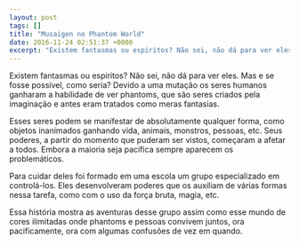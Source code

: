 ```yaml
---
layout: post
tags: []
title: "Musaigen no Phantom World"
date: 2016-11-24 02:51:37 +0000
excerpt: "Existem fantasmas ou espiritos? Não sei, não dá para ver eles. Mas e se fosse possível, como seria? Devido a uma mutação os seres humanos..."
---
```


Existem fantasmas ou espiritos? Não sei, não dá para ver eles. Mas e se fosse possível, como seria? Devido a uma mutação os seres humanos ganharam a habilidade de ver phantoms, que são seres criados pela imaginação e antes eram tratados como meras fantasias.

Esses seres podem se manifestar de absolutamente qualquer forma, como objetos inanimados ganhando vida, animais, monstros, pessoas, etc. Seus poderes, a partir do momento que puderam ser vistos, começaram a afetar a todos. Embora a maioria seja pacífica sempre aparecem os problemáticos.

Para cuidar deles foi formado em uma escola um grupo especializado em controlá-los. Eles desenvolveram poderes que os auxiliam de várias formas nessa tarefa, como com o uso da força bruta, magia, etc.

Essa história mostra as aventuras desse grupo assim como esse mundo de cores ilimitadas onde phantoms e pessoas convivem juntos, ora pacificamente, ora com algumas confusões de vez em quando.